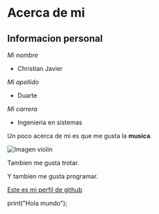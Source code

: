 # Acerca de mi 

## Informacion personal

 *Mi nombre* 
* Christian Javier

*Mi apellido*
* Duarte

*Mi carrera*
* Ingenieria en sistemas

Un poco acerca de mi es que me gusta la **musica**.

![Imagen violin](https://www.soyvisual.org/fotos/violin)

Tambien me gusta trotar.

Y tambien me gusta programar.


[Este es mi perfil de github](https://github.com/ChristianDuarteR)



print("Hola mundo");
